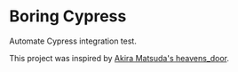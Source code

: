 # Boring Cypress

Automate Cypress integration test.

This project was inspired by [Akira Matsuda's heavens_door](https://github.com/amatsuda/heavens_door).
